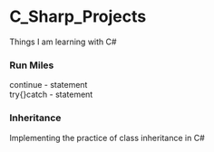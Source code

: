 # C_Sharp_Projects
Things I am learning with C#

### Run Miles
continue - statement<br />
try{}catch - statement

### Inheritance
Implementing the practice of class inheritance in C#
